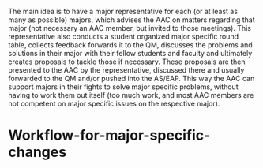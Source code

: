 The main idea is to have a major representative for each (or
at least as many as possible) majors, which advises the AAC on matters
regarding that major (not necessary an AAC member, but invited to those
meetings). This representative also conducts a student organized major
specific round table, collects feedback forwards it to the QM, discusses
the problems and solutions in their major with their fellow students and
faculty and ultimately creates proposals to tackle those if necessary.
These proposals are then presented to the AAC by the representative,
discussed there and usually forwarded to the QM and/or pushed into the
AS/EAP.
This way the AAC can support majors in their fights to solve major
specific problems, without having to work them out itself (too much work, and 
most AAC members are not competent on major specific issues on the respective major). 

# Workflow-for-major-specific-changes
